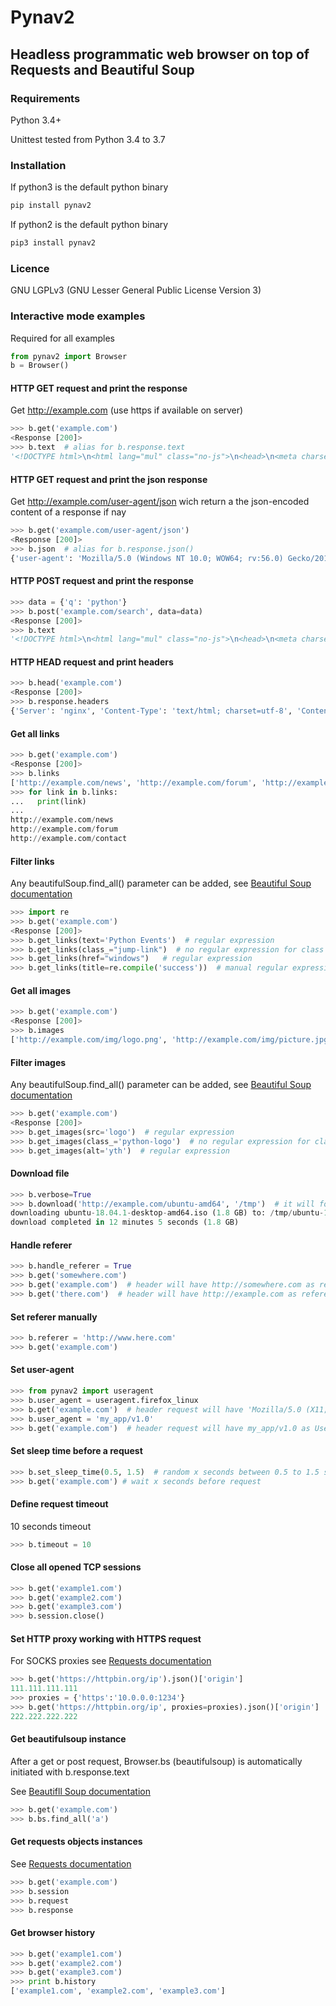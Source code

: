 # Pynav2
## Headless programmatic web browser on top of Requests and Beautiful Soup

### Requirements
Python 3.4+

Unittest tested from Python 3.4 to 3.7

### Installation
If python3 is the default python binary
```bash
pip install pynav2
```
If python2 is the default python binary
```bash
pip3 install pynav2
```
### Licence
GNU LGPLv3 (GNU Lesser General Public License Version 3)

### Interactive mode examples
Required for all examples
```python
from pynav2 import Browser
b = Browser()
```

#### HTTP GET request and print the response
Get http://example.com (use https if available on server)
```python
>>> b.get('example.com')
<Response [200]>
>>> b.text  # alias for b.response.text
'<!DOCTYPE html>\n<html lang="mul" class="no-js">\n<head>\n<meta charset="utf-8">\n<title>example.com</title>...'
```

#### HTTP GET request and print the json response
Get http://example.com/user-agent/json wich return a the json-encoded content of a response if nay
```python
>>> b.get('example.com/user-agent/json')
<Response [200]>
>>> b.json  # alias for b.response.json()
{'user-agent': 'Mozilla/5.0 (Windows NT 10.0; WOW64; rv:56.0) Gecko/20100101 Firefox/56.0'}
```

#### HTTP POST request and print the response
```python
>>> data = {'q': 'python'}
>>> b.post('example.com/search', data=data)
<Response [200]>
>>> b.text
'<!DOCTYPE html>\n<html lang="mul" class="no-js">\n<head>\n<meta charset="utf-8">\n<title>example.com</title>...'
```

#### HTTP HEAD request and print headers
```python
>>> b.head('example.com')
<Response [200]>
>>> b.response.headers
{'Server': 'nginx', 'Content-Type': 'text/html; charset=utf-8', 'Content-Length': '48842', 'Age': '3154', 'Connection': 'keep-alive'}
```

#### Get all links
```python
>>> b.get('example.com')
<Response [200]>
>>> b.links
['http://example.com/news', 'http://example.com/forum', 'http://example.com/contact']
>>> for link in b.links:
...   print(link)
...
http://example.com/news
http://example.com/forum
http://example.com/contact

```

#### Filter links
Any beautifulSoup.find_all() parameter can be added, see [Beautiful Soup documentation](https://www.crummy.com/software/BeautifulSoup/bs4/doc/)
```python
>>> import re
>>> b.get('example.com')
<Response [200]>
>>> b.get_links(text='Python Events')  # regular expression
>>> b.get_links(class_="jump-link")  # no regular expression for class attribute
>>> b.get_links(href="windows")   # regular expression
>>> b.get_links(title=re.compile('success'))  # manual regular expression
```

#### Get all images
```python
>>> b.get('example.com')
<Response [200]>
>>> b.images
['http://example.com/img/logo.png', 'http://example.com/img/picture.jpg', 'http://there.com/news.gif']
```

#### Filter images
Any beautifulSoup.find_all() parameter can be added, see [Beautiful Soup documentation](https://www.crummy.com/software/BeautifulSoup/bs4/doc/)
```python
>>> b.get('example.com')
<Response [200]>
>>> b.get_images(src='logo')  # regular expression
>>> b.get_images(class_='python-logo')  # no regular expression for class attribute
>>> b.get_images(alt='yth')  # regular expression
```

#### Download file
```python
>>> b.verbose=True
>>> b.download('http://example.com/ubuntu-amd64', '/tmp')  # it will follow redirect and look for header content-disposition to find filename
downloading ubuntu-18.04.1-desktop-amd64.iso (1.8 GB) to: /tmp/ubuntu-18.04.1-desktop-amd64.iso
download completed in 12 minutes 5 seconds (1.8 GB)

```

####  Handle referer
```python
>>> b.handle_referer = True
>>> b.get('somewhere.com')
>>> b.get('example.com')  # header will have http://somewhere.com as referer
>>> b.get('there.com')  # header will have http://example.com as referer
```

####  Set referer manually 
```python
>>> b.referer = 'http://www.here.com'
>>> b.get('example.com')
```

####  Set user-agent 
```python
>>> from pynav2 import useragent
>>> b.user_agent = useragent.firefox_linux
>>> b.get('example.com')  # header request will have 'Mozilla/5.0 (X11; Linux x86_64; rv:56.0) Gecko/20100101 Firefox/56.0' as User-Agent
>>> b.user_agent = 'my_app/v1.0'
>>> b.get('example.com')  # header request will have my_app/v1.0 as User-Agent 
```

#### Set sleep time before a request 
```python
>>> b.set_sleep_time(0.5, 1.5)  # random x seconds between 0.5 to 1.5 seconds and wait x before each request
>>> b.get('example.com') # wait x seconds before request
```

#### Define request timeout
10 seconds timeout
```python
>>> b.timeout = 10
```

#### Close all opened TCP sessions
```python
>>> b.get('example1.com')
>>> b.get('example2.com')
>>> b.get('example3.com')
>>> b.session.close()
```

#### Set HTTP proxy working with HTTPS request
For SOCKS proxies see [Requests documentation](http://docs.python-requests.org/en/master/user/advanced/#socks)
```python
>>> b.get('https://httpbin.org/ip').json()['origin']
111.111.111.111
>>> proxies = {'https':'10.0.0.0:1234'}
>>> b.get('https://httpbin.org/ip', proxies=proxies).json()['origin']
222.222.222.222
```

#### Get beautifulsoup instance
After a get or post request, Browser.bs (beautifulsoup) is automatically initiated with b.response.text

See [Beautifll Soup documentation](https://www.crummy.com/software/BeautifulSoup/bs4/doc/) 
```python
>>> b.get('example.com')
>>> b.bs.find_all('a')
```

#### Get requests objects instances

See [Requests documentation](http://docs.python-requests.org/en/master/) 
```python
>>> b.get('example.com')
>>> b.session
>>> b.request
>>> b.response
```

#### Get browser history
```python
>>> b.get('example1.com')
>>> b.get('example2.com')
>>> b.get('example3.com')
>>> print b.history
['example1.com', 'example2.com', 'example3.com']
```
